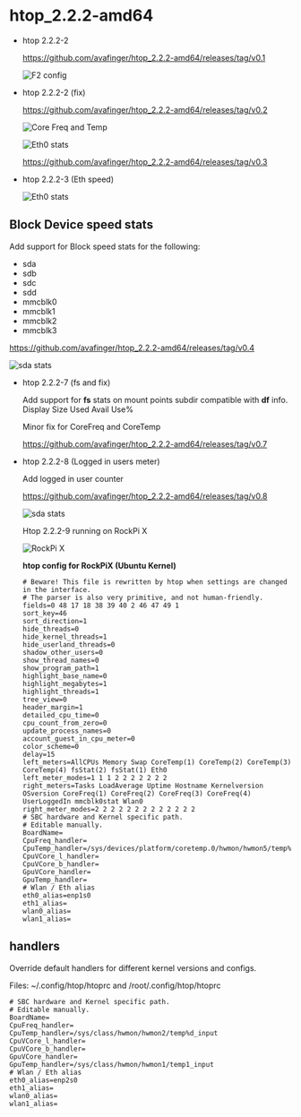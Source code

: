 # htop_2.2.2-amd64

* htop 2.2.2-2

  https://github.com/avafinger/htop_2.2.2-amd64/releases/tag/v0.1

  ![F2 config](https://github.com/avafinger/htop_2.2.2-amd64/raw/master/amd64.png)

* htop 2.2.2-2 (fix)

  https://github.com/avafinger/htop_2.2.2-amd64/releases/tag/v0.2

  ![Core Freq and Temp](https://github.com/avafinger/htop_2.2.2-amd64/raw/master/htop-core-monitor-freq-temp.png)


  ![Eth0 stats](https://github.com/avafinger/htop_2.2.2-amd64/raw/master/eth0_stats.png)


  https://github.com/avafinger/htop_2.2.2-amd64/releases/tag/v0.3

* htop 2.2.2-3 (Eth speed)

  ![Eth0 stats](https://github.com/avafinger/htop_2.2.2-amd64/raw/master/eth-stat-speed.png)


## Block Device speed stats

Add support for Block speed stats for the following:
* sda
* sdb
* sdc
* sdd
* mmcblk0
* mmcblk1
* mmcblk2
* mmcblk3

https://github.com/avafinger/htop_2.2.2-amd64/releases/tag/v0.4

![sda stats](https://github.com/avafinger/htop_2.2.2-amd64/raw/master/block_dev_stats.png)


* htop 2.2.2-7 (fs and fix)

  Add support for **fs** stats on mount points subdir compatible with **df** info.
  Display Size  Used Avail Use% 

  Minor fix for CoreFreq and CoreTemp


  https://github.com/avafinger/htop_2.2.2-amd64/releases/tag/v0.7

* htop 2.2.2-8 (Logged in users meter)

  Add logged in user counter
  
  https://github.com/avafinger/htop_2.2.2-amd64/releases/tag/v0.8
  
  ![sda stats](https://github.com/avafinger/htop_2.2.2-amd64/raw/master/htop_users.png)

  Htop 2.2.2-9 running on RockPi X
  
  ![RockPi X](https://github.com/avafinger/htop_2.2.2-amd64/raw/master/rockpix.png)
  
  **htop config for RockPiX (Ubuntu Kernel)**
  
      # Beware! This file is rewritten by htop when settings are changed in the interface.
      # The parser is also very primitive, and not human-friendly.
      fields=0 48 17 18 38 39 40 2 46 47 49 1
      sort_key=46
      sort_direction=1
      hide_threads=0
      hide_kernel_threads=1
      hide_userland_threads=0
      shadow_other_users=0
      show_thread_names=0
      show_program_path=1
      highlight_base_name=0
      highlight_megabytes=1
      highlight_threads=1
      tree_view=0
      header_margin=1
      detailed_cpu_time=0
      cpu_count_from_zero=0
      update_process_names=0
      account_guest_in_cpu_meter=0
      color_scheme=0
      delay=15
      left_meters=AllCPUs Memory Swap CoreTemp(1) CoreTemp(2) CoreTemp(3) CoreTemp(4) fsStat(2) fsStat(1) Eth0
      left_meter_modes=1 1 1 2 2 2 2 2 2 2
      right_meters=Tasks LoadAverage Uptime Hostname Kernelversion OSversion CoreFreq(1) CoreFreq(2) CoreFreq(3) CoreFreq(4) UserLoggedIn mmcblk0stat Wlan0
      right_meter_modes=2 2 2 2 2 2 2 2 2 2 2 2 2
      # SBC hardware and Kernel specific path.
      # Editable manually.
      BoardName=
      CpuFreq_handler=
      CpuTemp_handler=/sys/devices/platform/coretemp.0/hwmon/hwmon5/temp%d_input
      CpuVCore_l_handler=
      CpuVCore_b_handler=
      GpuVCore_handler=
      GpuTemp_handler=
      # Wlan / Eth alias
      eth0_alias=enp1s0
      eth1_alias=
      wlan0_alias=
      wlan1_alias=


## handlers

Override default handlers for different kernel versions and configs.

Files: ~/.config/htop/htoprc and /root/.config/htop/htoprc

    # SBC hardware and Kernel specific path.
    # Editable manually.
    BoardName=
    CpuFreq_handler=
    CpuTemp_handler=/sys/class/hwmon/hwmon2/temp%d_input
    CpuVCore_l_handler=
    CpuVCore_b_handler=
    GpuVCore_handler=
    GpuTemp_handler=/sys/class/hwmon/hwmon1/temp1_input
    # Wlan / Eth alias
    eth0_alias=enp2s0
    eth1_alias=
    wlan0_alias=
    wlan1_alias=


